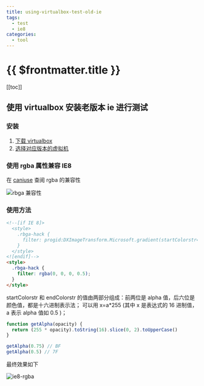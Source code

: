 ```yaml
---
title: using-virtualbox-test-old-ie
tags:
  - test
  - ie8
categories:
  - tool
---
```


# {{ $frontmatter.title }}

[[toc]]

## 使用 virtualbox 安装老版本 ie 进行测试

### 安装

1. [下载 virtualbox](https://www.virtualbox.org/wiki/Downloads)
2. [选择对应版本的虚拟机](https://developer.microsoft.com/en-us/microsoft-edge/tools/vms/)

### 使用 rgba 属性兼容 IE8

在 [caniuse](https://caniuse.com/#search=rgba) 查阅 rgba 的兼容性

![rbga 兼容性](https://img.cdn.jogiter.cn/public/blog/rgba.png)

### 使用方法

```html
<!--[if IE 8]>
  <style>
    .rbga-hack {
      filter: progid:DXImageTransform.Microsoft.gradient(startColorstr=#7F000000,endColorstr=#7F000000);
    }
  </style>
<![endif]-->
<style>
  .rbga-hack {
    filter: rgba(0, 0, 0, 0.5);
  }
</style>
```

startColorstr 和 endColorstr 的值由两部分组成：前两位是 alpha 值，后六位是颜色值，都是十六进制表示法；
可以用 x=a\*255 (其中 x 是表达式的 16 进制值，a 表示 alpha 值如 0.5 )；

```js
function getAlpha(opacity) {
  return (255 * opacity).toString(16).slice(0, 2).toUpperCase()
}

getAlpha(0.75) // BF
getAlpha(0.5) // 7F
```

最终效果如下

![ie8-rgba](https://img.cdn.jogiter.cn/public/blog/ie8-rgba.png)
